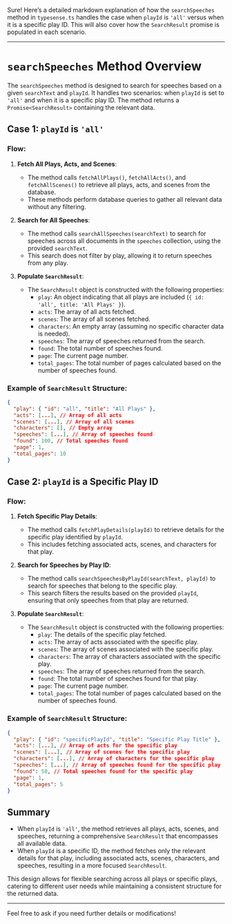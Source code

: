 Sure! Here’s a detailed markdown explanation of how the `searchSpeeches` method in `typesense.ts` handles the case when `playId` is `'all'` versus when it is a specific play ID. This will also cover how the `SearchResult` promise is populated in each scenario.

---

# `searchSpeeches` Method Overview

The `searchSpeeches` method is designed to search for speeches based on a given `searchText` and `playId`. It handles two scenarios: when `playId` is set to `'all'` and when it is a specific play ID. The method returns a `Promise<SearchResult>` containing the relevant data.

## Case 1: `playId` is `'all'`

### Flow:
1. **Fetch All Plays, Acts, and Scenes**:
   - The method calls `fetchAllPlays()`, `fetchAllActs()`, and `fetchAllScenes()` to retrieve all plays, acts, and scenes from the database.
   - These methods perform database queries to gather all relevant data without any filtering.

2. **Search for All Speeches**:
   - The method calls `searchAllSpeeches(searchText)` to search for speeches across all documents in the `speeches` collection, using the provided `searchText`.
   - This search does not filter by play, allowing it to return speeches from any play.

3. **Populate `SearchResult`**:
   - The `SearchResult` object is constructed with the following properties:
     - `play`: An object indicating that all plays are included (`{ id: 'all', title: 'All Plays' }`).
     - `acts`: The array of all acts fetched.
     - `scenes`: The array of all scenes fetched.
     - `characters`: An empty array (assuming no specific character data is needed).
     - `speeches`: The array of speeches returned from the search.
     - `found`: The total number of speeches found.
     - `page`: The current page number.
     - `total_pages`: The total number of pages calculated based on the number of speeches found.

### Example of `SearchResult` Structure:
```json
{
  "play": { "id": "all", "title": "All Plays" },
  "acts": [...], // Array of all acts
  "scenes": [...], // Array of all scenes
  "characters": [], // Empty array
  "speeches": [...], // Array of speeches found
  "found": 100, // Total speeches found
  "page": 1,
  "total_pages": 10
}
```

## Case 2: `playId` is a Specific Play ID

### Flow:
1. **Fetch Specific Play Details**:
   - The method calls `fetchPlayDetails(playId)` to retrieve details for the specific play identified by `playId`.
   - This includes fetching associated acts, scenes, and characters for that play.

2. **Search for Speeches by Play ID**:
   - The method calls `searchSpeechesByPlayId(searchText, playId)` to search for speeches that belong to the specific play.
   - This search filters the results based on the provided `playId`, ensuring that only speeches from that play are returned.

3. **Populate `SearchResult`**:
   - The `SearchResult` object is constructed with the following properties:
     - `play`: The details of the specific play fetched.
     - `acts`: The array of acts associated with the specific play.
     - `scenes`: The array of scenes associated with the specific play.
     - `characters`: The array of characters associated with the specific play.
     - `speeches`: The array of speeches returned from the search.
     - `found`: The total number of speeches found for that play.
     - `page`: The current page number.
     - `total_pages`: The total number of pages calculated based on the number of speeches found.

### Example of `SearchResult` Structure:
```json
{
  "play": { "id": "specificPlayId", "title": "Specific Play Title" },
  "acts": [...], // Array of acts for the specific play
  "scenes": [...], // Array of scenes for the specific play
  "characters": [...], // Array of characters for the specific play
  "speeches": [...], // Array of speeches found for the specific play
  "found": 50, // Total speeches found for the specific play
  "page": 1,
  "total_pages": 5
}
```

## Summary

- When `playId` is `'all'`, the method retrieves all plays, acts, scenes, and speeches, returning a comprehensive `SearchResult` that encompasses all available data.
- When `playId` is a specific ID, the method fetches only the relevant details for that play, including associated acts, scenes, characters, and speeches, resulting in a more focused `SearchResult`.

This design allows for flexible searching across all plays or specific plays, catering to different user needs while maintaining a consistent structure for the returned data.

--- 

Feel free to ask if you need further details or modifications!